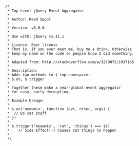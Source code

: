 <code>
/*
 * Top Level jQuery Event Aggregator
 *
 * Author: Reed Spool
 *
 * Version: v0.0.0
 *
 * Use with: jQuery v1.11.1
 *
 * License: Beer license
 * That is, if you ever meet me, buy me a drink. Otherwise
 * keep my name on the code so people know I did something.
 *
 * Adapted from: http://stackoverflow.com/a/3279875/1037165
 * 
 * Description:
 * Adds two methods to $ top namespace:
 * $.on, $.trigger
 *
 * Together these make a near-global event aggregator
 * for easy, early decoupling.
 *
 * Example Useage:
 *
 * $.on('meowmix', function (evt, other, args) { 
 *	// Do cat stuff
 * })
 *
 * $.trigger('meowmix', 'cat', 'things') ==> $()
 *    // Side Effect!!! Causes cat things to happen
 *
 */
</code>
